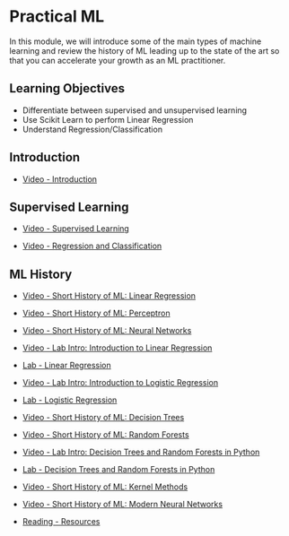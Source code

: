 # Practical ML

In this module, we will introduce some of the main types of machine learning and review the history of ML leading up to the state of the art so that you can accelerate your growth as an ML practitioner.

## Learning Objectives

- Differentiate between supervised and unsupervised learning
- Use Scikit Learn to perform Linear Regression
- Understand Regression/Classification

## Introduction

- [Video - Introduction](https://www.coursera.org/learn/launching-machine-learning/lecture/j4Rbd/introduction)

## Supervised Learning

- [Video - Supervised Learning](https://www.coursera.org/learn/launching-machine-learning/lecture/CNjCi/supervised-learning)

- [Video - Regression and Classification](https://www.coursera.org/learn/launching-machine-learning/lecture/83QOd/regression-and-classification)

## ML History

- [Video - Short History of ML: Linear Regression](https://www.coursera.org/learn/launching-machine-learning/lecture/2GGPC/short-history-of-ml-linear-regression)

- [Video - Short History of ML: Perceptron](https://www.coursera.org/learn/launching-machine-learning/lecture/vBlL5/short-history-of-ml-perceptron)

- [Video - Short History of ML: Neural Networks](https://www.coursera.org/learn/launching-machine-learning/lecture/ESfbo/short-history-of-ml-neural-networks)

- [Video - Lab Intro: Introduction to Linear Regression](https://www.coursera.org/learn/launching-machine-learning/lecture/jfYhQ/lab-intro-introduction-to-linear-regression)

- [Lab - Linear Regression](./Labs/intro_linear_regression.ipynb)

- [Video - Lab Intro: Introduction to Logistic Regression](https://www.coursera.org/learn/launching-machine-learning/lecture/ZcHMV/lab-intro-introduction-to-logistic-regression)

- [Lab - Logistic Regression](./Labs/intro_logistic_regression.ipynb)

- [Video - Short History of ML: Decision Trees](https://www.coursera.org/learn/launching-machine-learning/lecture/PYR0m/short-history-of-ml-decision-trees)

- [Video - Short History of ML: Random Forests](https://www.coursera.org/learn/launching-machine-learning/lecture/3BCuU/short-history-of-ml-random-forests)

- [Video - Lab Intro: Decision Trees and Random Forests in Python](https://www.coursera.org/learn/launching-machine-learning/lecture/oBgkN/lab-intro-decision-trees-and-random-forests-in-python)

- [Lab - Decision Trees and Random Forests in Python](./Labs/decision_trees_and_random_Forests_in_Python.ipynb)

- [Video - Short History of ML: Kernel Methods](https://www.coursera.org/learn/launching-machine-learning/lecture/atDbV/short-history-of-ml-kernel-methods)

- [Video - Short History of ML: Modern Neural Networks](https://www.coursera.org/learn/launching-machine-learning/lecture/S920p/short-history-of-ml-modern-neural-networks)

- [Reading - Resources](https://www.coursera.org/learn/launching-machine-learning/supplement/oEPEm/resources)